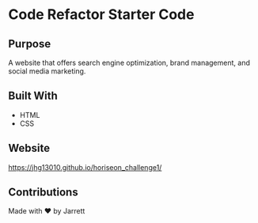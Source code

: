 # Code Refactor Starter Code
## Purpose 
A website that offers search engine optimization, brand management, and social media marketing. 

## Built With 
* HTML
* CSS

## Website
https://jhg13010.github.io/horiseon_challenge1/

## Contributions
Made with ❤️ by Jarrett